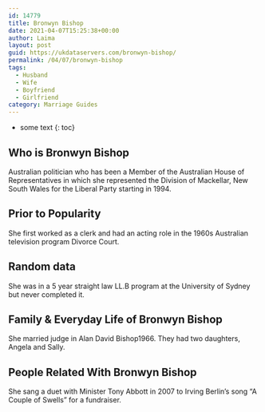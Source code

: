 ```yaml
---
id: 14779
title: Bronwyn Bishop
date: 2021-04-07T15:25:38+00:00
author: Laima
layout: post
guid: https://ukdataservers.com/bronwyn-bishop/
permalink: /04/07/bronwyn-bishop
tags:
  - Husband
  - Wife
  - Boyfriend
  - Girlfriend
category: Marriage Guides
---
```


* some text
{: toc}


## Who is Bronwyn Bishop
                  
                  
                  
Australian politician who has been a Member of the Australian House of Representatives in which she represented the Division of Mackellar, New South Wales for the Liberal Party starting in 1994.
                  
              
            
              
            
                
                
                
## Prior to Popularity
                  
                  
                  
She first worked as a clerk and had an acting role in the 1960s Australian television program Divorce Court.
                  
              
            
              
            
                
                
                
## Random data
                  
                  
                  
She was in a 5 year straight law LL.B program at the University of Sydney but never completed it.
                  
              
            
              
            
                
                
                
## Family & Everyday Life of Bronwyn Bishop
                  
                  
                  
She married judge in Alan David Bishop1966. They had two daughters, Angela and Sally.
                  
              
            
              
            
                
                
                
## People Related With Bronwyn Bishop
                  
                  
                  
She sang a duet with Minister Tony Abbott in 2007 to Irving Berlin&#8217;s song &#8220;A Couple of Swells&#8221; for a fundraiser.
                  
              
            
              
            
                
              
            
              
              
            
            
              
            
          
          
          